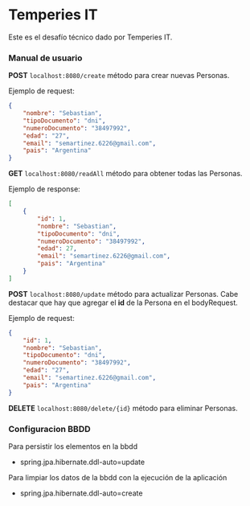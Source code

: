 # Temperies IT
Este es el desafío técnico dado por Temperies IT.

### Manual de usuario

**POST** `localhost:8080/create` método para crear nuevas Personas.

Ejemplo de request:
``` JSON
{
    "nombre": "Sebastian",
    "tipoDocumento": "dni",
    "numeroDocumento": "38497992",
    "edad": "27",
    "email": "semartinez.6226@gmail.com",
    "pais": "Argentina"
}
```

**GET** `localhost:8080/readAll` método para obtener todas las Personas.

Ejemplo de response:
``` JSON
[
    {
        "id": 1,
        "nombre": "Sebastian",
        "tipoDocumento": "dni",
        "numeroDocumento": "38497992",
        "edad": 27,
        "email": "semartinez.6226@gmail.com",
        "pais": "Argentina"
    }
]
```

**POST** `localhost:8080/update` método para actualizar Personas. Cabe destacar que hay que agregar el **id** de la Persona en el bodyRequest.

Ejemplo de request:
``` JSON
{
    "id": 1,
    "nombre": "Sebastian",
    "tipoDocumento": "dni",
    "numeroDocumento": "38497992",
    "edad": "27",
    "email": "semartinez.6226@gmail.com",
    "pais": "Argentina"
}
```

**DELETE** `localhost:8080/delete/{id}` método para eliminar Personas. 

### Configuracion BBDD 
Para persistir los elementos en la bbdd
 - spring.jpa.hibernate.ddl-auto=update

Para limpiar los datos de la bbdd con la ejecución de la aplicación
 - spring.jpa.hibernate.ddl-auto=create